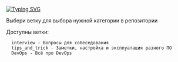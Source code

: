 [![Typing SVG](https://readme-typing-svg.herokuapp.com?color=%2336BCF7&lines=Привет,+друг)](https://git.io/typing-svg)


Выбери ветку для выбора нужной категории в репозитории

Доступны ветки: 

      interview - Вопросы для собеседования
      tips_and_trick - Заметки, настройка и эксплуатация разного ПО
      DevOps - Всё про DevOps
